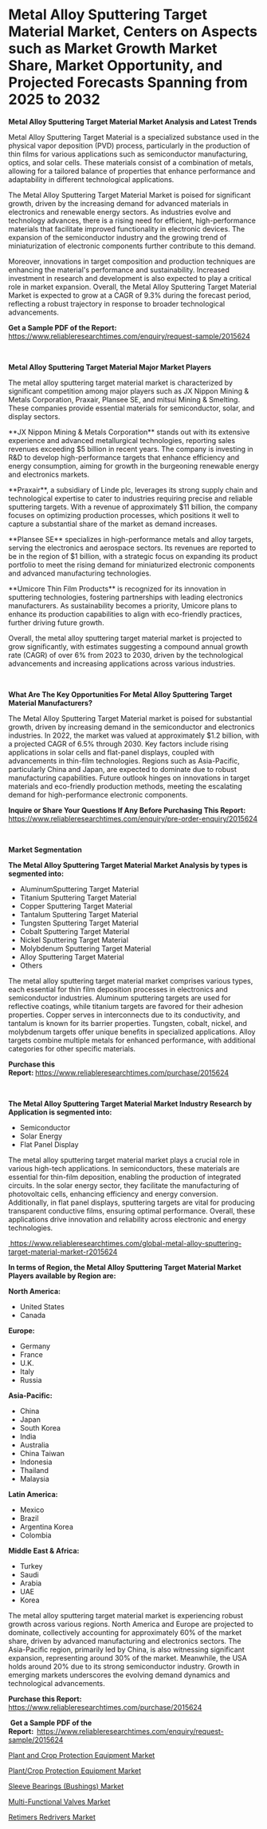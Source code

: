 <p><h1>Metal Alloy Sputtering Target Material Market, Centers on Aspects such as Market Growth Market Share, Market Opportunity, and Projected Forecasts Spanning from 2025 to 2032</h1></p><p><strong>Metal Alloy Sputtering Target Material Market Analysis and Latest Trends</strong></p>
<p><p>Metal Alloy Sputtering Target Material is a specialized substance used in the physical vapor deposition (PVD) process, particularly in the production of thin films for various applications such as semiconductor manufacturing, optics, and solar cells. These materials consist of a combination of metals, allowing for a tailored balance of properties that enhance performance and adaptability in different technological applications.</p><p>The Metal Alloy Sputtering Target Material Market is poised for significant growth, driven by the increasing demand for advanced materials in electronics and renewable energy sectors. As industries evolve and technology advances, there is a rising need for efficient, high-performance materials that facilitate improved functionality in electronic devices. The expansion of the semiconductor industry and the growing trend of miniaturization of electronic components further contribute to this demand.</p><p>Moreover, innovations in target composition and production techniques are enhancing the material's performance and sustainability. Increased investment in research and development is also expected to play a critical role in market expansion. Overall, the Metal Alloy Sputtering Target Material Market is expected to grow at a CAGR of 9.3% during the forecast period, reflecting a robust trajectory in response to broader technological advancements.</p></p>
<p><strong>Get a Sample PDF of the Report:&nbsp;</strong> <a href="https://www.reliableresearchtimes.com/enquiry/request-sample/2015624?utm_campaign=3070&utm_medium=2&utm_source=Github&utm_content=ia&utm_term=29032025&utm_id=metal-alloy-sputtering-target-material">https://www.reliableresearchtimes.com/enquiry/request-sample/2015624</a></p>
<p>&nbsp;</p>
<p><strong>Metal Alloy Sputtering Target Material Major Market Players</strong></p>
<p><p>The metal alloy sputtering target material market is characterized by significant competition among major players such as JX Nippon Mining & Metals Corporation, Praxair, Plansee SE, and mitsui Mining & Smelting. These companies provide essential materials for semiconductor, solar, and display sectors.</p><p>**JX Nippon Mining & Metals Corporation** stands out with its extensive experience and advanced metallurgical technologies, reporting sales revenues exceeding $5 billion in recent years. The company is investing in R&D to develop high-performance targets that enhance efficiency and energy consumption, aiming for growth in the burgeoning renewable energy and electronics markets.</p><p>**Praxair**, a subsidiary of Linde plc, leverages its strong supply chain and technological expertise to cater to industries requiring precise and reliable sputtering targets. With a revenue of approximately $11 billion, the company focuses on optimizing production processes, which positions it well to capture a substantial share of the market as demand increases.</p><p>**Plansee SE** specializes in high-performance metals and alloy targets, serving the electronics and aerospace sectors. Its revenues are reported to be in the region of $1 billion, with a strategic focus on expanding its product portfolio to meet the rising demand for miniaturized electronic components and advanced manufacturing technologies.</p><p>**Umicore Thin Film Products** is recognized for its innovation in sputtering technologies, fostering partnerships with leading electronics manufacturers. As sustainability becomes a priority, Umicore plans to enhance its production capabilities to align with eco-friendly practices, further driving future growth.</p><p>Overall, the metal alloy sputtering target material market is projected to grow significantly, with estimates suggesting a compound annual growth rate (CAGR) of over 6% from 2023 to 2030, driven by the technological advancements and increasing applications across various industries.</p></p>
<p>&nbsp;</p>
<p><strong>What Are The Key Opportunities For Metal Alloy Sputtering Target Material Manufacturers?</strong></p>
<p><p>The Metal Alloy Sputtering Target Material market is poised for substantial growth, driven by increasing demand in the semiconductor and electronics industries. In 2022, the market was valued at approximately $1.2 billion, with a projected CAGR of 6.5% through 2030. Key factors include rising applications in solar cells and flat-panel displays, coupled with advancements in thin-film technologies. Regions such as Asia-Pacific, particularly China and Japan, are expected to dominate due to robust manufacturing capabilities. Future outlook hinges on innovations in target materials and eco-friendly production methods, meeting the escalating demand for high-performance electronic components.</p></p>
<p><strong>Inquire or Share Your Questions If Any Before Purchasing This Report:</strong> <a href="https://www.reliableresearchtimes.com/enquiry/pre-order-enquiry/2015624?utm_campaign=3070&utm_medium=2&utm_source=Github&utm_content=ia&utm_term=29032025&utm_id=metal-alloy-sputtering-target-material">https://www.reliableresearchtimes.com/enquiry/pre-order-enquiry/2015624</a></p>
<p>&nbsp;</p>
<p><strong>Market Segmentation</strong></p>
<p><strong>The Metal Alloy Sputtering Target Material Market Analysis by types is segmented into:</strong></p>
<p><ul><li>AluminumSputtering Target Material</li><li>Titanium Sputtering Target Material</li><li>Copper Sputtering Target Material</li><li>Tantalum Sputtering Target Material</li><li>Tungsten Sputtering Target Material</li><li>Cobalt Sputtering Target Material</li><li>Nickel Sputtering Target Material</li><li>Molybdenum Sputtering Target Material</li><li>Alloy Sputtering Target Material</li><li>Others</li></ul></p>
<p><p>The metal alloy sputtering target material market comprises various types, each essential for thin film deposition processes in electronics and semiconductor industries. Aluminum sputtering targets are used for reflective coatings, while titanium targets are favored for their adhesion properties. Copper serves in interconnects due to its conductivity, and tantalum is known for its barrier properties. Tungsten, cobalt, nickel, and molybdenum targets offer unique benefits in specialized applications. Alloy targets combine multiple metals for enhanced performance, with additional categories for other specific materials.</p></p>
<p><strong>Purchase this Report:&nbsp;</strong><a href="https://www.reliableresearchtimes.com/purchase/2015624?utm_campaign=3070&utm_medium=2&utm_source=Github&utm_content=ia&utm_term=29032025&utm_id=metal-alloy-sputtering-target-material">https://www.reliableresearchtimes.com/purchase/2015624</a></p>
<p>&nbsp;</p>
<p><strong>The Metal Alloy Sputtering Target Material Market Industry Research by Application is segmented into:</strong></p>
<p><ul><li>Semiconductor</li><li>Solar Energy</li><li>Flat Panel Display</li></ul></p>
<p><p>The metal alloy sputtering target material market plays a crucial role in various high-tech applications. In semiconductors, these materials are essential for thin-film deposition, enabling the production of integrated circuits. In the solar energy sector, they facilitate the manufacturing of photovoltaic cells, enhancing efficiency and energy conversion. Additionally, in flat panel displays, sputtering targets are vital for producing transparent conductive films, ensuring optimal performance. Overall, these applications drive innovation and reliability across electronic and energy technologies.</p></p>
<p><a href="https://www.reliableresearchtimes.com/global-metal-alloy-sputtering-target-material-market-r2015624?utm_campaign=3070&utm_medium=2&utm_source=Github&utm_content=ia&utm_term=29032025&utm_id=metal-alloy-sputtering-target-material">&nbsp;https://www.reliableresearchtimes.com/global-metal-alloy-sputtering-target-material-market-r2015624</a></p>
<p><strong>In terms of Region, the Metal Alloy Sputtering Target Material Market Players available by Region are:</strong></p>
<p>
    <p> <strong> North America: </strong>
        <ul>
            <li>United States</li>
            <li>Canada</li>
        </ul>
        </p> 
    <p> <strong> Europe: </strong>
        <ul>
            <li>Germany</li>
            <li>France</li>
            <li>U.K.</li>
            <li>Italy</li>
            <li>Russia</li>
        </ul>
        </p> 
    <p> <strong> Asia-Pacific: </strong>
        <ul>
            <li>China</li>
            <li>Japan</li>
            <li>South Korea</li>
            <li>India</li>
            <li>Australia</li>
            <li>China Taiwan</li>
            <li>Indonesia</li>
            <li>Thailand</li>
            <li>Malaysia</li>
        </ul>
        </p> 
    <p> <strong> Latin America: </strong>
        <ul>
            <li>Mexico</li>
            <li>Brazil</li>
            <li>Argentina Korea</li>
            <li>Colombia</li>
        </ul>
        </p> 
    <p> <strong> Middle East & Africa: </strong>
        <ul>
            <li>Turkey</li>
            <li>Saudi</li>
            <li>Arabia</li>
            <li>UAE</li>
            <li>Korea</li>
        </ul>
    </p>
    </p>
<p><p>The metal alloy sputtering target material market is experiencing robust growth across various regions. North America and Europe are projected to dominate, collectively accounting for approximately 60% of the market share, driven by advanced manufacturing and electronics sectors. The Asia-Pacific region, primarily led by China, is also witnessing significant expansion, representing around 30% of the market. Meanwhile, the USA holds around 20% due to its strong semiconductor industry. Growth in emerging markets underscores the evolving demand dynamics and technological advancements.</p></p>
<p><strong>Purchase this Report: </strong><a href="https://www.reliableresearchtimes.com/purchase/2015624?utm_campaign=3070&utm_medium=2&utm_source=Github&utm_content=ia&utm_term=29032025&utm_id=metal-alloy-sputtering-target-material">https://www.reliableresearchtimes.com/purchase/2015624</a></p>
<p>&nbsp;<strong>Get a Sample PDF of the Report:&nbsp;&nbsp;</strong><a href="https://www.reliableresearchtimes.com/enquiry/request-sample/2015624?utm_campaign=3070&utm_medium=2&utm_source=Github&utm_content=ia&utm_term=29032025&utm_id=metal-alloy-sputtering-target-material">https://www.reliableresearchtimes.com/enquiry/request-sample/2015624</a></p>
<p><strong></strong></p>
<p><p><a href="https://www.linkedin.com/pulse/from-2025-2032-industryrevenue-generation-current-cagr142as-swlje?utm_campaign=3070&utm_medium=2&utm_source=Github&utm_content=ia&utm_term=29032025&utm_id=metal-alloy-sputtering-target-material">Plant and Crop Protection Equipment Market</a></p><p><a href="https://www.linkedin.com/pulse/plantcrop-protection-equipment-market-report-projected-oafne?utm_campaign=3070&utm_medium=2&utm_source=Github&utm_content=ia&utm_term=29032025&utm_id=metal-alloy-sputtering-target-material">Plant/Crop Protection Equipment Market</a></p><p><a href="https://www.linkedin.com/pulse/sleeve-bearings-bushings-market-analysis-report-2025-2032-poaee?utm_campaign=3070&utm_medium=2&utm_source=Github&utm_content=ia&utm_term=29032025&utm_id=metal-alloy-sputtering-target-material">Sleeve Bearings (Bushings) Market</a></p><p><a href="https://www.linkedin.com/pulse/multi-functional-valves-market-size-growing-cagr-148-forecast-7d10e?utm_campaign=3070&utm_medium=2&utm_source=Github&utm_content=ia&utm_term=29032025&utm_id=metal-alloy-sputtering-target-material">Multi-Functional Valves Market</a></p><p><a href="https://github.com/ivvrgibi/Market-Research-Report-List-1/blob/main/retimers-redrivers-market.md?utm_campaign=3070&utm_medium=2&utm_source=Github&utm_content=ia&utm_term=29032025&utm_id=metal-alloy-sputtering-target-material">Retimers Redrivers Market</a></p></p>